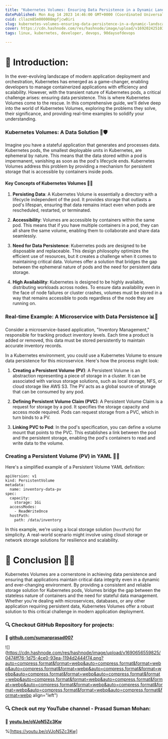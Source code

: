 ```yaml
---
title: "Kubernetes Volumes: Ensuring Data Persistence in a Dynamic Landscape 📦💾"
datePublished: Mon Aug 14 2023 14:46:00 GMT+0000 (Coordinated Universal Time)
cuid: cllazm85m000008mpfjcw0iri
slug: kubernetes-volumes-ensuring-data-persistence-in-a-dynamic-landscape
cover: https://cdn.hashnode.com/res/hashnode/image/upload/v1692024251036/c40adc66-23cb-41d3-a1b3-3c127eafe8a5.png
tags: linux, kubernetes, developer, devops, 90daysofdevops

---
```


# **📍** Introduction:

In the ever-evolving landscape of modern application deployment and orchestration, Kubernetes has emerged as a game-changer, enabling developers to manage containerized applications with efficiency and scalability. However, with the transient nature of Kubernetes pods, a critical challenge arises: ensuring data persistence. This is where Kubernetes Volumes come to the rescue. In this comprehensive guide, we'll delve deep into the world of Kubernetes Volumes, exploring the problems they solve, their significance, and providing real-time examples to solidify your understanding.

### **Kubernetes Volumes: A Data Solution 📂🛡️**

Imagine you have a stateful application that generates and processes data. Kubernetes pods, the smallest deployable units in Kubernetes, are ephemeral by nature. This means that the data stored within a pod is impermanent, vanishing as soon as the pod's lifecycle ends. Kubernetes Volumes address this problem by providing a mechanism for persistent storage that is accessible by containers inside pods.

#### Key Concepts of Kubernetes Volumes 🧩📝

1. **Persisting Data**: A Kubernetes Volume is essentially a directory with a lifecycle independent of the pod. It provides storage that outlasts a pod's lifespan, ensuring that data remains intact even when pods are rescheduled, restarted, or terminated.
    
2. **Accessibility**: Volumes are accessible by containers within the same pod. This means that if you have multiple containers in a pod, they can all share the same volume, enabling them to collaborate and share data seamlessly.
    
3. **Need for Data Persistence**: Kubernetes pods are designed to be disposable and replaceable. This design philosophy optimizes the efficient use of resources, but it creates a challenge when it comes to maintaining critical data. Volumes offer a solution that bridges the gap between the ephemeral nature of pods and the need for persistent data storage.
    
4. **High Availability**: Kubernetes is designed to be highly available, distributing workloads across nodes. To ensure data availability even in the face of node failures or cluster crashes, volumes must be stored in a way that remains accessible to pods regardless of the node they are running on.
    

### **Real-time Example: A Microservice with Data Persistence 📊🏪**

Consider a microservice-based application, "Inventory Management," responsible for tracking product inventory levels. Each time a product is added or removed, this data must be stored persistently to maintain accurate inventory records.

In a Kubernetes environment, you could use a Kubernetes Volume to ensure data persistence for this microservice. Here's how the process might look:

1. **Creating a Persistent Volume (PV)**: A Persistent Volume is an abstraction representing a piece of storage in a cluster. It can be associated with various storage solutions, such as local storage, NFS, or cloud storage like AWS S3. The PV acts as a global source of storage that can be consumed by any pod.
    
2. **Defining Persistent Volume Claim (PVC)**: A Persistent Volume Claim is a request for storage by a pod. It specifies the storage capacity and access mode required. Pods can request storage from a PVC, which in turn binds to a PV.
    
3. **Linking PVC to Pod**: In the pod's specification, you can define a volume mount that points to the PVC. This establishes a link between the pod and the persistent storage, enabling the pod's containers to read and write data to the volume.
    

### **Creating a Persistent Volume (PV) in YAML 📄🔧**

Here's a simplified example of a Persistent Volume YAML definition:

```plaintext
apiVersion: v1
kind: PersistentVolume
metadata:
  name: inventory-data-pv
spec:
  capacity:
    storage: 1Gi
  accessModes:
    - ReadWriteOnce
  hostPath:
    path: /data/inventory
```

In this example, we're using a local storage solution (`hostPath`) for simplicity. A real-world scenario might involve using cloud storage or network storage solutions for resilience and scalability.

# **📍 Conclusion 📝🎉**

Kubernetes Volumes are a cornerstone in achieving data persistence and ensuring that applications maintain critical data integrity even in a dynamic and ever-changing environment. By providing a consistent and reliable storage solution for Kubernetes pods, Volumes bridge the gap between the stateless nature of containers and the need for stateful data management. Whether you're dealing with microservices, databases, or any other application requiring persistent data, Kubernetes Volumes offer a robust solution to this critical challenge in modern application deployment.

### **🔍 Checkout GitHub Repository for projects:**

**🔗** [**github.com/sumanprasad007**](http://github.com/sumanprasad007)

![](https://cdn.hashnode.com/res/hashnode/image/upload/v1690656559825/0474ff76-1d75-4ce0-93ea-1194d2444f74.png?auto=compress,format&format=webp&auto=compress,format&format=webp&auto=compress,format&format=webp&auto=compress,format&format=webp&auto=compress,format&format=webp&auto=compress,format&format=webp&auto=compress,format&format=webp&auto=compress,format&format=webp&auto=compress,format&format=webp&auto=compress,format&format=webp&auto=compress,format&format=webp&auto=compress,format&format=webp align="left")

### **🔍 Check out my YouTube channel - Prasad Suman Mohan:**

🔗 [**youtu.be/oVJoN5Zc3Kw**](http://youtu.be/oVJoN5Zc3Kw)

%[https://youtu.be/oVJoN5Zc3Kw]